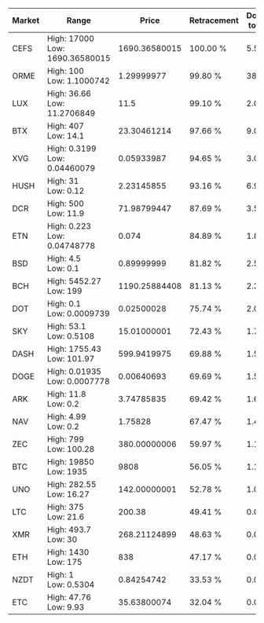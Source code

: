 | Market | Range | Price| Retracement | Doubles to 50% |
| --- | --- | --- | --- | --- |
| CEFS | High: 17000<br />Low: 1690.36580015 | 1690.36580015 | 100.00 % | 5.53 |
| ORME | High: 100<br />Low: 1.1000742 | 1.29999977 | 99.80 % | 38.88 |
| LUX | High: 36.66<br />Low: 11.2706849 | 11.5 | 99.10 % | 2.08 |
| BTX | High: 407<br />Low: 14.1 | 23.30461214 | 97.66 % | 9.03 |
| XVG | High: 0.3199<br />Low: 0.04460079 | 0.05933987 | 94.65 % | 3.07 |
| HUSH | High: 31<br />Low: 0.12 | 2.23145855 | 93.16 % | 6.97 |
| DCR | High: 500<br />Low: 11.9 | 71.98799447 | 87.69 % | 3.56 |
| ETN | High: 0.223<br />Low: 0.04748778 | 0.074 | 84.89 % | 1.83 |
| BSD | High: 4.5<br />Low: 0.1 | 0.89999999 | 81.82 % | 2.56 |
| BCH | High: 5452.27<br />Low: 199 | 1190.25884408 | 81.13 % | 2.37 |
| DOT | High: 0.1<br />Low: 0.0009739 | 0.02500028 | 75.74 % | 2.02 |
| SKY | High: 53.1<br />Low: 0.5108 | 15.01000001 | 72.43 % | 1.79 |
| DASH | High: 1755.43<br />Low: 101.97 | 599.9419975 | 69.88 % | 1.55 |
| DOGE | High: 0.01935<br />Low: 0.0007778 | 0.00640693 | 69.69 % | 1.57 |
| ARK | High: 11.8<br />Low: 0.2 | 3.74785835 | 69.42 % | 1.60 |
| NAV | High: 4.99<br />Low: 0.2 | 1.75828 | 67.47 % | 1.48 |
| ZEC | High: 799<br />Low: 100.28 | 380.00000006 | 59.97 % | 1.18 |
| BTC | High: 19850<br />Low: 1935 | 9808 | 56.05 % | 1.11 |
| UNO | High: 282.55<br />Low: 16.27 | 142.00000001 | 52.78 % | 1.05 |
| LTC | High: 375<br />Low: 21.6 | 200.38 | 49.41 % | 0.00 |
| XMR | High: 493.7<br />Low: 30 | 268.21124899 | 48.63 % | 0.00 |
| ETH | High: 1430<br />Low: 175 | 838 | 47.17 % | 0.00 |
| NZDT | High: 1<br />Low: 0.5304 | 0.84254742 | 33.53 % | 0.00 |
| ETC | High: 47.76<br />Low: 9.93 | 35.63800074 | 32.04 % | 0.00 |
